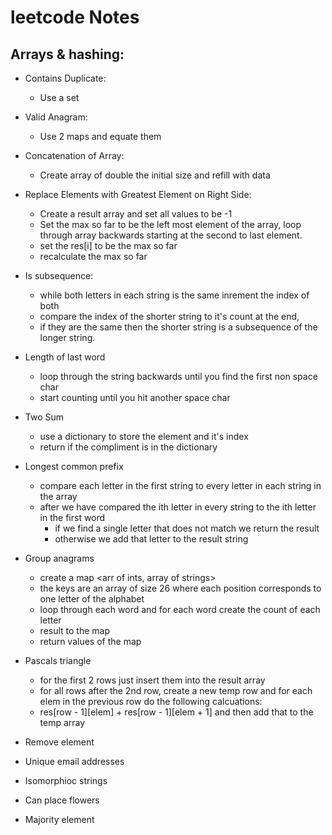 # leetcode Notes

## Arrays & hashing:

- Contains Duplicate:
  - Use a set

- Valid Anagram:
  - Use 2 maps and equate them

- Concatenation of Array: 
  - Create array of double the initial size and refill with data
  
- Replace Elements with Greatest Element on Right Side: 
  - Create a result array and set all values to be -1
  - Set the max so far to be the left most element of the array, loop through array backwards starting at the second to last element.
  - set the res[i] to be the max so far 
  - recalculate the max so far

- Is subsequence:
  - while both letters in each string is the same inrement the index of both
  - compare the index of the shorter string to it's count at the end, 
  - if they are the same then the shorter string is a subsequence of the longer string.

- Length of last word
  - loop through the string backwards until you find the first non space char
  - start counting until you hit another space char

- Two Sum
  - use a dictionary to store the element and it's index
  - return if the compliment is in the dictionary
  
- Longest common prefix
  - compare each letter in the first string to every letter in each string in the array
  - after we have compared the ith letter in every string to the ith letter in the first word
    - if we find a single letter that does not match we return the result
    - otherwise we add that letter to the result string

- Group anagrams
  - create a map <arr of ints, array of strings>
  - the keys are an array of size 26 where each position corresponds to one letter of the alphabet
  - loop through each word and for each word create the count of each letter 
  - result to the map 
  - return values of the map

- Pascals triangle
  - for the first 2 rows just insert them into the result array
  - for all rows after the 2nd row, create a new temp row and for each elem in the previous row do the following calcuations:
  - res[row - 1][elem] + res[row - 1][elem + 1] and then add that to the temp array

- Remove element
- Unique email addresses
- Isomorphioc strings
- Can place flowers
- Majority element
